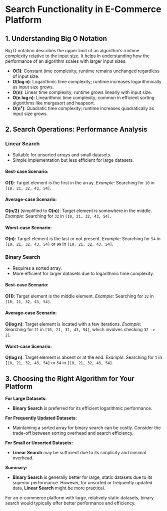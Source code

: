 # Search Functionality in E-Commerce Platform

## 1. Understanding Big O Notation

Big O notation describes the upper limit of an algorithm’s runtime complexity relative to the input size. It helps in understanding how the performance of an algorithm scales with larger input sizes.

- **O(1)**: Constant time complexity; runtime remains unchanged regardless of input size.
- **O(log n)**: Logarithmic time complexity; runtime increases logarithmically as input size grows.
- **O(n)**: Linear time complexity; runtime grows linearly with input size.
- **O(n log n)**: Linearithmic time complexity; common in efficient sorting algorithms like mergesort and heapsort.
- **O(n²)**: Quadratic time complexity; runtime increases quadratically as input size grows.

## 2. Search Operations: Performance Analysis

### Linear Search
- Suitable for unsorted arrays and small datasets.
- Simple implementation but less efficient for large datasets.

#### Best-case Scenario:
**O(1)**: Target element is the first in the array.
*Example*: Searching for `10` in `[10, 21, 32, 43, 54]`.

#### Average-case Scenario:
**O(n/2)** (simplified to **O(n)**): Target element is somewhere in the middle.
*Example*: Searching for `32` in `[10, 21, 32, 43, 54]`.

#### Worst-case Scenario:
**O(n)**: Target element is the last or not present.
*Example*: Searching for `54` in `[10, 21, 32, 43, 54]` or `99` in `[10, 21, 32, 43, 54]`.

### Binary Search
- Requires a sorted array.
- More efficient for larger datasets due to logarithmic time complexity.

#### Best-case Scenario:
**O(1)**: Target element is the middle element.
*Example*: Searching for `32` in `[10, 21, 32, 43, 54]`.

#### Average-case Scenario:
**O(log n)**: Target element is located with a few iterations.
*Example*: Searching for `21` in `[10, 21, 32, 43, 54]`, which involves checking `32 -> 21`.

#### Worst-case Scenario:
**O(log n)**: Target element is absent or at the end.
*Example*: Searching for `1` in `[10, 21, 32, 43, 54]` or `54` in `[10, 21, 32, 43, 54]`.

## 3. Choosing the Right Algorithm for Your Platform

**For Large Datasets:**
- **Binary Search** is preferred for its efficient logarithmic performance.

**For Frequently Updated Datasets:**
- Maintaining a sorted array for binary search can be costly. Consider the trade-off between sorting overhead and search efficiency.

**For Small or Unsorted Datasets:**
- **Linear Search** may be sufficient due to its simplicity and minimal overhead.

**Summary:**
- **Binary Search** is generally better for large, static datasets due to its superior performance. However, for unsorted or frequently updated data, **Linear Search** might be more practical.

For an e-commerce platform with large, relatively static datasets, binary search would typically offer better performance and efficiency.
